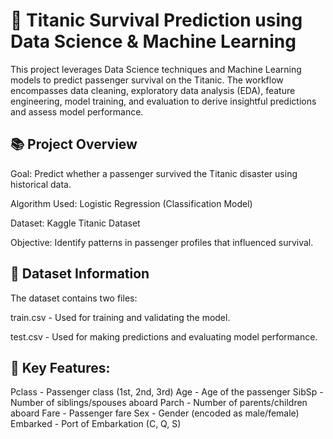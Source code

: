 # **🚢 Titanic Survival Prediction using Data Science & Machine Learning**
 
This project leverages Data Science techniques and Machine Learning models to predict passenger survival on the Titanic. The workflow encompasses data cleaning, exploratory data analysis (EDA), feature engineering, model training, and evaluation to derive insightful predictions and assess model performance.

## **📚 Project Overview**
Goal: Predict whether a passenger survived the Titanic disaster using historical data.

Algorithm Used: Logistic Regression (Classification Model)

Dataset: Kaggle Titanic Dataset

Objective: Identify patterns in passenger profiles that influenced survival.

## **🔎 Dataset Information**
The dataset contains two files:

train.csv - Used for training and validating the model.

test.csv - Used for making predictions and evaluating model performance.

## **🎯 Key Features:**
Pclass - Passenger class (1st, 2nd, 3rd)
Age - Age of the passenger
SibSp - Number of siblings/spouses aboard
Parch - Number of parents/children aboard
Fare - Passenger fare
Sex - Gender (encoded as male/female)
Embarked - Port of Embarkation (C, Q, S)
